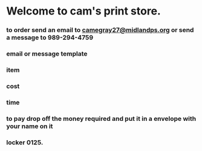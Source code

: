# Welcome to cam's print store.
### to order send an email to camegray27@midlandps.org or send a message to 989-294-4759
### email or message template

### item
### cost
### time

### to pay drop off the money required and put it in a envelope with your name on it
### locker 0125.
